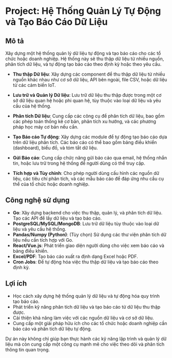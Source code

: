 # Project: Hệ Thống Quản Lý Tự Động và Tạo Báo Cáo Dữ Liệu

## Mô tả

Xây dựng một hệ thống quản lý dữ liệu tự động và tạo báo cáo cho các tổ chức hoặc doanh nghiệp. Hệ thống này sẽ thu thập dữ liệu từ nhiều nguồn, phân tích dữ liệu, và tự động tạo báo cáo theo định kỳ hoặc theo yêu cầu.

- **Thu thập Dữ liệu**: Xây dựng các component để thu thập dữ liệu từ nhiều nguồn khác nhau như cơ sở dữ liệu, API bên ngoài, file CSV, hoặc dữ liệu từ các cảm biến IoT.

- **Lưu trữ và Quản lý Dữ liệu**: Lưu trữ dữ liệu thu thập được trong một cơ sở dữ liệu quan hệ hoặc phi quan hệ, tùy thuộc vào loại dữ liệu và yêu cầu của hệ thống.

- **Phân tích Dữ liệu**: Cung cấp các công cụ để phân tích dữ liệu, bao gồm các phép toán thống kê cơ bản, phân tích xu hướng, và các phương pháp học máy cơ bản nếu cần.

- **Tạo Báo cáo Tự động**: Xây dựng các module để tự động tạo báo cáo dựa trên dữ liệu phân tích. Các báo cáo có thể bao gồm bảng điều khiển (dashboard), biểu đồ, và tóm tắt dữ liệu.

- **Gửi Báo cáo**: Cung cấp chức năng gửi báo cáo qua email, hệ thống nhắn tin, hoặc lưu trữ trong hệ thống để người dùng có thể truy cập.

- **Tích hợp và Tùy chỉnh**: Cho phép người dùng cấu hình các nguồn dữ liệu, các tiêu chí phân tích, và các mẫu báo cáo để đáp ứng nhu cầu cụ thể của tổ chức hoặc doanh nghiệp.

## Công nghệ sử dụng

- **Go**: Xây dựng backend cho việc thu thập, quản lý, và phân tích dữ liệu. Tạo các API để lấy dữ liệu và tạo báo cáo.
- **PostgreSQL/MySQL/MongoDB**: Lưu trữ dữ liệu tùy thuộc vào loại dữ liệu và yêu cầu hệ thống.
- **Pandas/Numpy (Python)**: (Tùy chọn) Sử dụng các thư viện phân tích dữ liệu nếu cần tích hợp với Go.
- **React/Vue.js**: Phát triển giao diện người dùng cho việc xem báo cáo và bảng điều khiển.
- **Excel/PDF**: Tạo báo cáo xuất ra định dạng Excel hoặc PDF.
- **Cron Jobs**: Để tự động hóa việc thu thập dữ liệu và tạo báo cáo theo định kỳ.

## Lợi ích

- Học cách xây dựng hệ thống quản lý dữ liệu và tự động hóa quy trình tạo báo cáo.
- Phát triển kỹ năng phân tích dữ liệu và tạo báo cáo từ dữ liệu thu thập được.
- Cải thiện khả năng làm việc với các nguồn dữ liệu và cơ sở dữ liệu.
- Cung cấp một giải pháp hữu ích cho các tổ chức hoặc doanh nghiệp cần báo cáo và phân tích dữ liệu tự động.

Dự án này không chỉ giúp bạn thực hành các kỹ năng lập trình và quản lý dữ liệu mà còn cung cấp một công cụ mạnh mẽ cho việc theo dõi và phân tích thông tin quan trọng.
